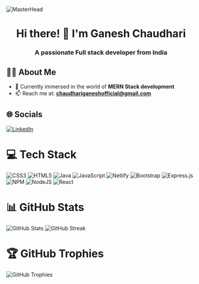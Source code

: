 <!-- Add your banner image and introduction -->
![MasterHead](https://theacemakers.com/wp-content/uploads/2020/05/coustom-web.gif)

<h1 align="center">Hi there! 👋 I'm Ganesh Chaudhari</h1>

<h3 align="center">A passionate Full stack developer from India</h3>


## 👨‍💻 About Me

- 🌱 Currently immersed in the world of **MERN Stack development**
- 📫 Reach me at: **chaudhariganeshofficial@gmail.com**

## 🌐 Socials

[![LinkedIn](https://img.shields.io/badge/LinkedIn-%230077B5.svg?logo=linkedin&logoColor=white)](https://linkedin.com/in/https://www.linkedin.com/in/ganesh2111/)

# 💻 Tech Stack

<!-- Use shields or badges for your tech stack -->
![CSS3](https://img.shields.io/badge/css3-%231572B6.svg?style=for-the-badge&logo=css3&logoColor=white) ![HTML5](https://img.shields.io/badge/html5-%23E34F26.svg?style=for-the-badge&logo=html5&logoColor=white) ![Java](https://img.shields.io/badge/java-%23ED8B00.svg?style=for-the-badge&logo=java&logoColor=white) ![JavaScript](https://img.shields.io/badge/javascript-%23323330.svg?style=for-the-badge&logo=javascript&logoColor=%23F7DF1E)  ![Netlify](https://img.shields.io/badge/netlify-%23000000.svg?style=for-the-badge&logo=netlify&logoColor=#00C7B7) ![Bootstrap](https://img.shields.io/badge/bootstrap-%23563D7C.svg?style=for-the-badge&logo=bootstrap&logoColor=white) ![Express.js](https://img.shields.io/badge/express.js-%23404d59.svg?style=for-the-badge&logo=express&logoColor=%2361DAFB) ![NPM](https://img.shields.io/badge/NPM-%23000000.svg?style=for-the-badge&logo=npm&logoColor=white) ![NodeJS](https://img.shields.io/badge/node.js-6DA55F?style=for-the-badge&logo=node.js&logoColor=white) ![React](https://img.shields.io/badge/react-%2320232a.svg?style=for-the-badge&logo=react&logoColor=%2361DAFB) 

# 📊 GitHub Stats

![GitHub Stats](https://github-readme-stats.vercel.app/api?username=ganeshbyte&theme=calm&hide_border=false&include_all_commits=true&count_private=false)
![GitHub Streak](https://github-readme-streak-stats.herokuapp.com/?user=ganeshbyte&theme=calm&hide_border=false)

# 🏆 GitHub Trophies

![GitHub Trophies](https://github-profile-trophy.vercel.app/?username=ganeshbyte&theme=radical&no-frame=false&no-bg=true&margin-w=4)

<!-- Add any other sections or customizations you prefer -->
